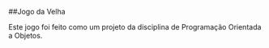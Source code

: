 ##Jogo da Velha

Este jogo foi feito como um projeto da disciplina de Programação Orientada a Objetos.
